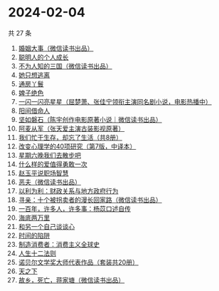 # 2024-02-04

共 27 条

<!-- BEGIN WEREAD -->
<!-- 最后更新时间 2024-02-04 13:03:45 +0800 -->
1. [婚姻大事（微信读书出品）](https://weread.qq.com/web/bookDetail/d4f32b20813ab87fdg01979d)
1. [聪明人的个人成长](https://weread.qq.com/web/bookDetail/a6932fd0813ab6f21g018afa)
1. [不为人知的三国（微信读书出品）](https://weread.qq.com/web/bookDetail/84932580813ab87c1g0116af)
1. [她只想逃离](https://weread.qq.com/web/bookDetail/14032f30813ab87bdg0171be)
1. [通房丫鬟](https://weread.qq.com/web/bookDetail/d6532960813ab87fbg017b83)
1. [婢子绝色](https://weread.qq.com/web/bookDetail/79532f10813ab87fbg01661c)
1. [一闪一闪亮星星（屈楚萧、张佳宁领衔主演同名剧小说，电影热播中）](https://weread.qq.com/web/bookDetail/04f32820813ab8807g0105ec)
1. [阳间借命人](https://weread.qq.com/web/bookDetail/ade32200813ab80e6g012a21)
1. [坚如磐石（陈宇创作电影原著小说｜微信读书出品）](https://weread.qq.com/web/bookDetail/b3432ab0813ab87e0g018931)
1. [阿麦从军（张天爱主演古装影视原著）](https://weread.qq.com/web/bookDetail/0ec32820813ab7bcdg010c85)
1. [我们忙于生存，却忘了生活（共8册）](https://weread.qq.com/web/bookDetail/0d032440727b62540d0d2d6)
1. [改变心理学的40项研究（第7版，中译本）](https://weread.qq.com/web/bookDetail/fe3325b0813ab6c04g012a12)
1. [星期六晚我们去散步吧](https://weread.qq.com/web/bookDetail/d59326c0813ab7bbdg017221)
1. [什么样的爱值得勇敢一次](https://weread.qq.com/web/bookDetail/27c32ac0813ab77d1g016ff1)
1. [赵玉平说职场智慧](https://weread.qq.com/web/bookDetail/8d832280813ab72bbg017413)
1. [恶夫（微信读书出品）](https://weread.qq.com/web/bookDetail/9f632de0813ab87d9g019472)
1. [以利为利：财政关系与地方政府行为](https://weread.qq.com/web/bookDetail/1e7326a0813ab7b45g014524)
1. [寻亲：十个被拐卖者的漫长回家路（微信读书出品）](https://weread.qq.com/web/bookDetail/2f432850813ab87dcg012c19)
1. [一百年，许多人，许多事：杨苡口述自传](https://weread.qq.com/web/bookDetail/ae032550813ab775fg017117)
1. [海底两万里](https://weread.qq.com/web/bookDetail/aad321e07268789aaade032)
1. [和另一个自己谈谈心](https://weread.qq.com/web/bookDetail/6ec326b0721e48926ec49cd)
1. [时间的陷阱](https://weread.qq.com/web/bookDetail/b063250072778687b0670ab)
1. [制造消费者：消费主义全球史](https://weread.qq.com/web/bookDetail/bc732ce0813ab6e0dg01666c)
1. [人生十二法则](https://weread.qq.com/web/bookDetail/74732e20719fe4f4747f8f4)
1. [诺贝尔文学奖大师代表作品（套装共20册）](https://weread.qq.com/web/bookDetail/73b32570716b19c173b173b)
1. [天之下](https://weread.qq.com/web/bookDetail/4de326a0721770aa4de95f4)
1. [故乡，死亡，蒋家塘（微信读书出品）](https://weread.qq.com/web/bookDetail/68d32e90813ab8735g015b28)
<!-- END WEREAD -->